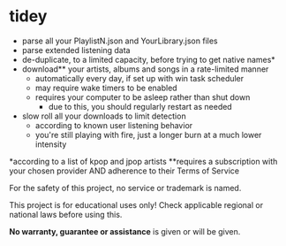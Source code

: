 # tidey
- parse all your PlaylistN.json and YourLibrary.json files 
- parse extended listening data
- de-duplicate, to a limited capacity, before trying to get native names*
- download** your artists, albums and songs in a rate-limited manner
  - automatically every day, if set up with win task scheduler
  - may require wake timers to be enabled
  - requires your computer to be asleep rather than shut down
    - due to this, you should regularly restart as needed
- slow roll all your downloads to limit detection
  -  according to known user listening behavior
  -  you're still playing with fire, just a longer burn at a much lower intensity

*according to a list of kpop and jpop artists
**requires a subscription with your chosen provider AND adherence to their Terms of Service

For the safety of this project, no service or trademark is named.

This project is for educational uses only!
Check applicable regional or national laws before using this.

**No warranty, guarantee or assistance** is given or will be given.
